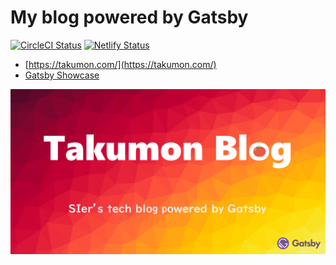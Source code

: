 
# My blog powered by Gatsby

[![CircleCI Status](https://circleci.com/gh/Takumon/blog.svg?style=shield)](https://app.circleci.com/pipelines/github/Takumon/blog)
[![Netlify Status](https://api.netlify.com/api/v1/badges/3f8b6dfc-c816-4a99-8bc1-c51c90eba99e/deploy-status)](https://app.netlify.com/sites/modest-morse-7d9755/deploys)

* [https://takumon.com/](https://takumon.com/)
* [Gatsby Showcase](https://www.gatsbyjs.org/showcase/takumon.com)

![blogimage](./blogimage.png)



